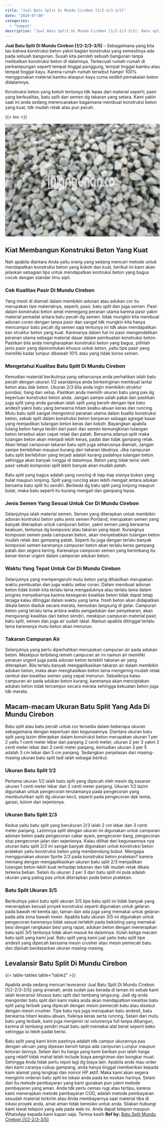 ```yaml
---
title: "Jual Batu Split Di Mundu Cirebon [1/2-2/3-3/5]"
date: "2024-07-08"
categories: 
  - "tempat"
description: "Jual Batu Split Di Mundu Cirebon [1/2-2/3-3/5]. Batu split yang kami kirim pastinya adalah tdk campur ukurannya pas dengan ukruan yang dipesan bersih tanpa a..."
---
```


**Jual Batu Split Di Mundu Cirebon \[1/2-2/3-3/5\]** – Sebagaimana yang kita tau bahwa konstruksi beton yakni bagian konstruksi yang semestinya ada pada sebuah bangunan. Susah kita peroleh sebuah bangunan tanpa melibatkan konstruksi beton di dalamnya. Terkecuali rumah-rumah di perkampungan seperti tempat tinggal panggung, tempat tinggal bambu atau tempat tinggal kayu. Karena rumah-rumah tersebut hampir 100% menggunakan material bambu ataupun kayu cuma sedikit pemakaian beton didalamnya.

Konstruksi beton yang kokoh tentunya tdk lepas dari material seperti; pasir yang berkualitas, batu split dan semen dg takaran yang setara. Kami yakin saat ini anda sedang merencanakan bagaimana membuat konstruksi beton yang kuat, tdk mudah retak atau pun pecah.

{{< toc >}}

![Jual Batu Split Di Mundu Cirebon [1/2-2/3-3/5]](/images/jual-batu-split-09.png)

## Kiat Membangun Konstruksi Beton Yang Kuat

Nah apabila diantara Anda yaitu orang yang sedang mencari metode untuk mendapatkan konstruksi beton yang kokoh dan kuat, berikut ini kami akan jelaskan sebagian tips untuk mendapatkan kontruksi beton yang bagus cocok dengan standar ilmu sipil.

### Cek Kualitas Pasir Di Mundu Cirebon

Yang mesti di diamati dalam membikin adonan atau adukan cor itu merupakan tipe materialnya, seperti; pasir, batu split dan juga semen. Pasir dalam konstruksi beton amat memegang peranan utama karena pasir yakni material pemadat antara batu pecah dg semen. tidak mungkin kita membuat adonan coran dengan tanpa pasir dan sangat tdk mungkin kita hanya mencampur batu pecah dg semen saja tentunya ini tdk akan mendapatkan kan struktur beton yang kuat. Karenanya dalam hal ini pasir mengendalikan peranan utama sebagai material dasar dalam pembuatan konstruksi beton. Pastikan bila anda mengharapkan konstruksi beton yang bagus, pilihlah jenis pasir yang diperuntukan khusus untuk beton, yaitu tipe pasir yang memiliki kadar lumpur dibawah 10% atau yang tidak boros semen.

### Mengetahui Kualitas Batu Split Di Mundu Cirebon

Kemudian material berikutnya yang seharusnya anda perhatikan ialah batu pecah dengan ukuran 1/2 seandainya anda berkeinginan membuat lantai beton atau dak beton. Ukuran 2/3 bila anda ingin membikin struktur pondasi, tiang dan selup. Pastikan anda memilih ukuran batu yang pas dg keperluan konstruksi beton anda. Jangan sampe salah pakai dan pastikan juga split yang anda gunakan ialah split yang bersih dengan tipe batu andesit yakni batu yang berwarna hitam keabu-abuan keras dan runcing. Mutu batu split sangat mengontrol peranan utama dalam kualits konstruksi beton, sebab split dalam konstruksi beton berperan sebagai agregat kasar yang menjadikan tulangan beton keras dan kokoh. Bayangkan apabila tulang beton hanya terdiri dari pasir dan semen kemungkinan tulangan beton tersebut akan cepat retak dan patah. Bersama adanya split maka tulangan beton akan menjadi lebih keras, padat dan tidak gampang retak. Akan tetapi campuran takaran batu split juga seharusnya diamati, Jangan sampe berlebihan maupun kurang dari takaran idealnya. Jika campuran batu split berlebihan yang terjadi adalah kurang padatnya tulangan beton sehingga akan banyak rongga di dalamnya. Beton yang tidak terisi oleh pasir sebab komposisi split lebih banyak akan mudah patah.

Batu split yang bagus adalah yang runcing di tiap-tiap sisinya bukan yang bulat maupun lonjong. Split yang runcing akan lebih mengait antara adukan bersama batu split itu sendiri. Berbeda dg batu split yang lonjong maupun bulat, maka batu seperti itu kurang mengait dan gampang lepas.

### Jenis Semen Yang Sesuai Untuk Cor Di Mundu Cirebon

Selanjutnya ialah material semen. Semen yang diterapkan untuk membikin adonan kontruksi beton yaitu jenis semen Portland, merupakan semen yang banyak diterapkan untuk campuran beton, yakni semen yang berwarna keabuan, tentunya dg komposisi atau takaran yang tepat. Kurangnya komposisi semen pada campuran beton, akan menyebabkan tulangan beton mudah retak dan gampang patah. Seperti itu juga dengan terlalu banyak komposisi semen karenanya campuran beton akan terlalu keras gampang patah dan segera kering. Karenanya campuran semen yang berimbang itu benar-benar urgent dalam campuran adukan beton.

### Waktu Yang Tepat Untuk Cor Di Mundu Cirebon

Selanjutnya yang mempengaruhi mutu beton yang dihasilkan merupakan waktu pembuatan dan juga waktu sebar coran. Dalam membuat adonan beton tidak boleh kita terlalu lama mengaduknya atau terlalu lama dalam progres menyebarnya karena kesegaran kwalitas beton tidak dapat tetap terjaga kalau ditinggal dalam waktu yang lama. fresh beton akan didapatkan dikala beton diaduk secara merata, kemudian langsung di gelar. Campuran beton yang terlalu lama antara waktu pengadukan dan penyebaran, akan mengurangi kwalitas dari beton sendiri, meskipun campuran material pasir, batu split, semen dan juga air sudah ideal. Namun apabila ditinggal terlalu lama karenanya mutu beton akan menurun.

### Takaran Campuran Air

Selanjutnya yang perlu diperhatikan merupakan campuran air pada adukan beton. Meskipun terbilang remeh campuran air ini namun air memiliki peranan urgent juga pada adonan beton terlebih takaran air yang diterapkan. Bila terlalu banyak mengaplikasikan takaran air dalam membikin adukan beton, maka akan menghasilkan beton lama mengering mudah retak rambut dan kwalitas semen yang cepat menurun. Sebaliknya kalau campuran air pada adukan beton kurang, karenanya akan menciptakan adukan beton tidak tercampur secara merata sehingga kekuatan beton juga tdk merata.

## Macam-macam Ukuran Batu Split Yang Ada Di Mundu Cirebon

Batu split atau batu pecah untuk cor tersedia dalam beberapa ukuran sebagaimana dengan keperluan dan kegunaannya. Diantara ukuran batu split yang lazim diterapkan dalam konstruksi beton merupakan ukuran 1 per 2 yaitu 1 centi meter lebar dan panjang 2 centi meter, ukuran 2 per 3 yakni 2 centi meter lebar dan 3 centi meter panjang, kemudian ukuran 3 per 5 adalah 3 cm lebar dan 5 cm panjang. Sedangkan penjelasan dari masing-masing ukuran batu split tadi ialah sebagai berikut.

### Ukuran Batu Split 1/2

Pertama ukuran 1/2 ialah batu split yang dipecah oleh mesin dg sasaran ukuran 1 centi meter lebar dan 2 centi meter panjang. Ukuran 1/2 lazim digunakan untuk pengecoran terutamanya pada pengecoran yang membutuhkan split dg ukuran kecil, seperti pada pengecoran dak lantai, garasi, kolom dan sejenisnya.

### Ukuran Batu Split 2/3

Kedua yaitu batu split yang berukuran 2/3 ialah 2 cm lebar dan 3 centi meter panjang. Lazimnya split dengan ukuran ini digunakan untuk campuran adonan beton pada pengecoran cakar ayam, pengecoran tiang, pengecoran slup pengecoran jalan dan sejenisnya. Kalau dilihat dari kegunaannya nya ukuran batu split 2/3 ini sangat banyak digunakan untuk konstruksi beton pratekan yaitu konstruksi beton yang membendung bobot. Mengapa menggunakan ukuran Sprite 2/3 pada konstruksi beton pratekan? karena memang dengan mengaplikasikan ukuran batu split 2/3 menjadikan tulangan beton lebih kuat terhadap tekanan dan tdk mudah retak dikala terkena beban. Selain itu ukuran 2 per 3 dari batu split ini pula adalah ukuran yang paling pas untuk diterapkan pada beton pratekan.

### Batu Split Ukuran 3/5

Berikutnya yakni batu split ukuran 3/5 tipe batu split ini tidak banyak yang menerapkan kecuali proyek konstruksi seperti digunakan untuk gelaran pada bawah rel kereta api, taman dan ada juga yang memakai untuk gelaran pada ada zona bawah tower. Apabila batu ukuran 3/5 ini digunakan untuk pengecoran karenanya tidak sesuai terlebih pada bekisting yang memakai besi dengan rangkaian besi yang rapat, adukan beton dengan menerapkan batu split 3/5 tentunya tidak akan masuk ke dalamnya. Itulah ketiga macam batu split yang kami jual. Batu split yang kami jual yaitu batu split tipe andesit yang dipecah bersama mesin crusher atau mesin pemecah batu dan dipisah berdasarkan ukuran masing-masing.

## Levalansir Batu Split Di Mundu Cirebon

{{< table-tables table="table2" >}}

Apabila anda sedang mencari leveransir Jual Batu Split Di Mundu Cirebon \[1/2-2/3-3/5\] yang amanah, anda sudah pas berada di laman ini sebab kami ialah leveransir khusus batu split dari tambang langsung. Jadi dg anda mengorder batu split dari kami maka anda akan mendapatkan kwalitas batu split yang terbaik yang dipecah dengan mesin pemecah batu atau disebut dengan mesin crusher. Tipe batu nya juga merupakan batu andesit, batu berwarna hitam keabu-abuan, fisiknya keras serta runcing. Selain dari mutu batu yang terbaik, kami juga menjamin isi volumenya full tanpa dibangun, karena di tambang sendiri muat batu split memakai alat berat seperti beko sehingga isi lebih padat berisi.

Batu split yang kami kirim pastinya adalah tdk campur ukurannya pas dengan ukruan yang dipesan bersih tanpa ada campuran Lumpur maupun kotoran lainnya. Selain dari itu harga yang kami berikan pun ialah harga yang relatif tidak mahal telah include biaya pengiriman dan bongkar muat. Sehingga Anda tidak perlu repot lagi dg biaya lain. Apabila anda mau order dari kami caranya cukup gampang, anda hanya tinggal memberikan kepada kami alamat yang lengkap dan nomor HP aktif. Maka kami akan segera mengirim orderan batu split ke lokasi anda pada ke esokan harinya. Selain dari itu metode pembayaran yang kami gunakan pun yakni metode pembayaran yang aman. Anda tdk perlu cemas rugi atau tertipu, karena kami menerapkan metode pembayaran COD, adalah metode pembayaran sesudah material terkirim atau Anda membayarnya saat material tiba di lokasi proyek anda, amat aman tidak beresiko untuk anda. Silakan hubungi kami lewat telepon yang ada pada web ini. Anda dapat telepon maupun WhatsApp kepada kami kapan saja. Terima kasih
**Ref by:** [Batu Split Mundu Cirebon [1/2-2/3-3/5]](https://id.wikipedia.org/wiki/Batu)
